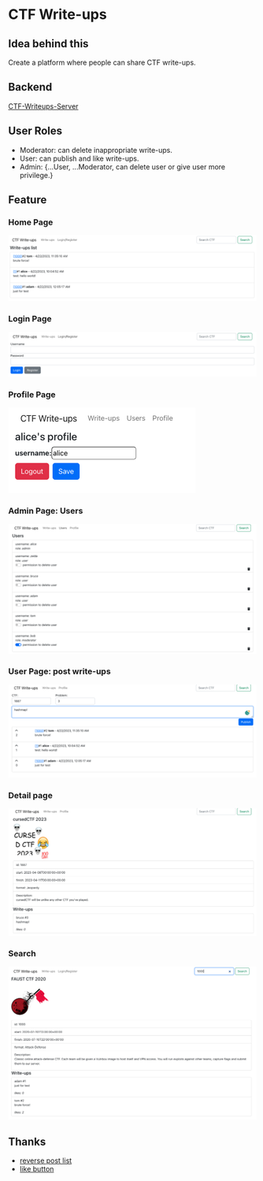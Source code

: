# CTF Write-ups

## Idea behind this

Create a platform where people can share CTF write-ups.

## Backend

[CTF-Writeups-Server](https://github.com/ych3r/CTF-Writeups-Server)

## User Roles

- Moderator: can delete inappropriate write-ups.
- User: can publish and like write-ups.
- Admin: {...User, ...Moderator, can delete user or give user more privilege.}

## Feature

### Home Page
![home page](public/images/home.png)

### Login Page
![login page](public/images/login.png)

### Profile Page
![profile page](public/images/profile.png)

### Admin Page: Users
![admin page](public/images/admin.png)

### User Page: post write-ups
![user page](public/images/user.png)

### Detail page
![detail page](public/images/detail.png)

### Search
![search](public/images/search.png)

## Thanks
- [reverse post list](https://bobbyhadz.com/blog/javascript-map-array-in-reverse-order)
- [like button](https://stackoverflow.com/questions/72153851/create-a-simple-like-button-component-with-react)
